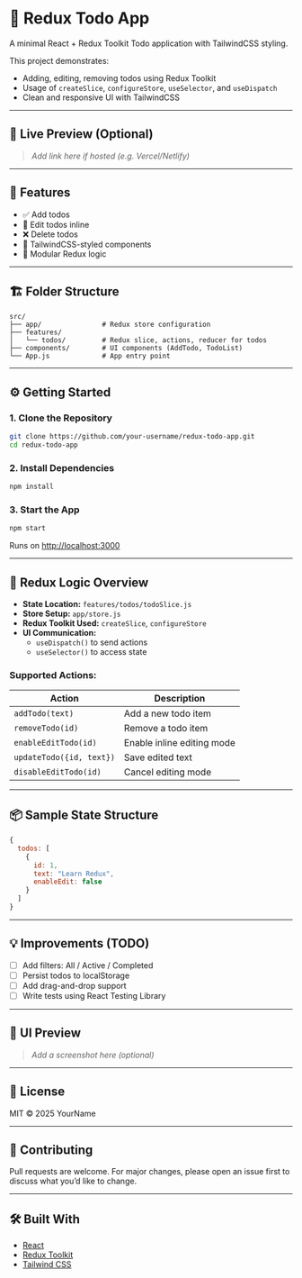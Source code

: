 
# 🧾 Redux Todo App

A minimal React + Redux Toolkit Todo application with TailwindCSS styling.

This project demonstrates:
- Adding, editing, removing todos using Redux Toolkit
- Usage of `createSlice`, `configureStore`, `useSelector`, and `useDispatch`
- Clean and responsive UI with TailwindCSS

---

## 🚀 Live Preview (Optional)

> _Add link here if hosted (e.g. Vercel/Netlify)_

---

## 🧠 Features

- ✅ Add todos
- 📝 Edit todos inline
- ❌ Delete todos
- 🎨 TailwindCSS-styled components
- 🧰 Modular Redux logic

---

## 🏗️ Folder Structure

```
src/
├── app/               # Redux store configuration
├── features/
│   └── todos/         # Redux slice, actions, reducer for todos
├── components/        # UI components (AddTodo, TodoList)
└── App.js             # App entry point
```

---

## ⚙️ Getting Started

### 1. Clone the Repository

```bash
git clone https://github.com/your-username/redux-todo-app.git
cd redux-todo-app
```

### 2. Install Dependencies

```bash
npm install
```

### 3. Start the App

```bash
npm start
```

Runs on [http://localhost:3000](http://localhost:3000)

---

## 🧾 Redux Logic Overview

- **State Location:** `features/todos/todoSlice.js`
- **Store Setup:** `app/store.js`
- **Redux Toolkit Used:** `createSlice`, `configureStore`
- **UI Communication:**
  - `useDispatch()` to send actions
  - `useSelector()` to access state

### Supported Actions:

| Action                | Description                     |
|------------------------|---------------------------------|
| `addTodo(text)`        | Add a new todo item             |
| `removeTodo(id)`       | Remove a todo item              |
| `enableEditTodo(id)`   | Enable inline editing mode      |
| `updateTodo({id, text})` | Save edited text               |
| `disableEditTodo(id)`  | Cancel editing mode             |

---

## 📦 Sample State Structure

```js
{
  todos: [
    {
      id: 1,
      text: "Learn Redux",
      enableEdit: false
    }
  ]
}
```

---

## 💡 Improvements (TODO)

- [ ] Add filters: All / Active / Completed
- [ ] Persist todos to localStorage
- [ ] Add drag-and-drop support
- [ ] Write tests using React Testing Library

---

## 📸 UI Preview

> _Add a screenshot here (optional)_

---

## 📄 License

MIT © 2025 YourName

---

## 🤝 Contributing

Pull requests are welcome. For major changes, please open an issue first to discuss what you’d like to change.

---

## 🛠 Built With

- [React](https://reactjs.org/)
- [Redux Toolkit](https://redux-toolkit.js.org/)
- [Tailwind CSS](https://tailwindcss.com/)
